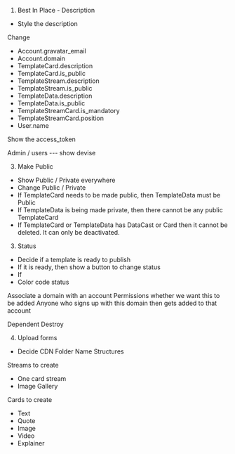 1. Best In Place - Description
- Style the description

Change
- Account.gravatar_email
- Account.domain
- TemplateCard.description
- TemplateCard.is_public
- TemplateStream.description
- TemplateStream.is_public
- TemplateData.description
- TemplateData.is_public
- TemplateStreamCard.is_mandatory
- TemplateStreamCard.position
- User.name

Show the access_token

Admin / users --- show devise

3. Make Public
- Show Public / Private everywhere
- Change Public / Private
- If TemplateCard needs to be made public, then TemplateData must be Public
- If TemplateData is being made private, then there cannot be any public TemplateCard
- If TemplateCard or TemplateData has DataCast or Card then it cannot be deleted. It can only be deactivated.

3. Status
- Decide if a template is ready to publish
- If it is ready, then show a button to change status
- If
- Color code status

Associate a domain with an account
Permissions whether we want this to be added
Anyone who signs up with this domain then gets added to that account

Dependent Destroy

4. Upload forms
- Decide CDN Folder Name Structures

Streams to create
- One card stream
- Image Gallery

Cards to create
- Text
- Quote
- Image
- Video
- Explainer